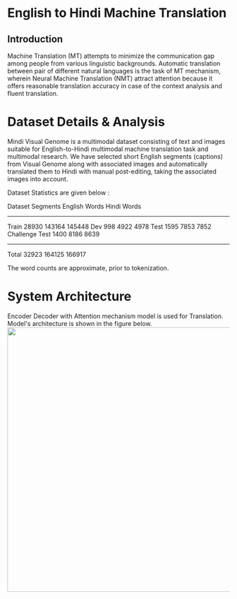 # English to Hindi Machine Translation
## Introduction

Machine Translation (MT) attempts to minimize the communication gap among people from various linguistic backgrounds. Automatic translation between pair of different natural languages is the task of MT mechanism, wherein Neural Machine Translation (NMT) attract attention because it offers reasonable translation accuracy in case of the context analysis and fluent translation.

# Dataset Details & Analysis

<p>Mindi Visual Genome is a multimodal dataset consisting of text and
images suitable for English-to-Hindi multimodal machine translation task
and multimodal research. We have selected short English segments
(captions) from Visual Genome along with associated images and
automatically translated them to Hindi with manual post-editing, taking
the associated images into account.</p>

<p> Dataset Statistics are given below :<br></p>

Dataset       	Segments 	English Words   	Hindi Words
-------       	---------	----------------	-------------
Train         	    28930	          143164	       145448
Dev           	      998	            4922	         4978
Test          	     1595	            7853	         7852
Challenge Test	     1400	            8186	         8639
-------       	---------	----------------	-------------
Total         	    32923	          164125	       166917

The word counts are approximate, prior to tokenization.

# System Architecture
Encoder Decoder with Attention mechanism model is used for Translation. 
Model's architecture is shown in the figure below.
<br>
<img src = "https://github.com/heenasingh1995/English-to-Hindi-Machine-Translation-Baseline/assets/47137754/787f2477-a461-4405-bda5-b921a8cc5bd3.jpg" width = "600" />

<br>

